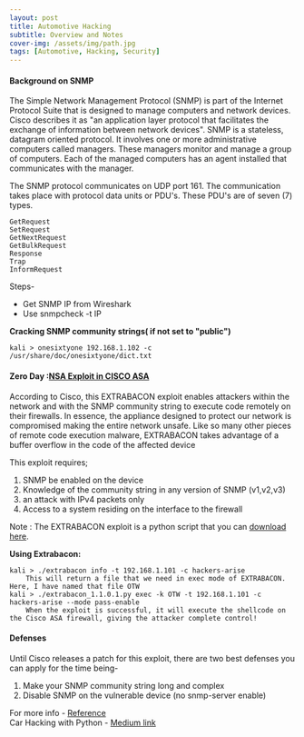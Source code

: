 ```yaml
---
layout: post
title: Automotive Hacking
subtitle: Overview and Notes
cover-img: /assets/img/path.jpg
tags: [Automotive, Hacking, Security]
---
```


#### Background on SNMP

The Simple Network Management Protocol (SNMP) is part of the Internet Protocol Suite that is designed to manage computers and network devices. Cisco describes it as "an application layer protocol that facilitates the exchange of information between network devices".
SNMP is a stateless, datagram oriented protocol. It involves one or more administrative computers called managers. These managers monitor and manage a group of computers. Each of the managed computers has an agent installed that communicates with the manager.

The SNMP protocol communicates on UDP port 161. The communication takes place with protocol data units or PDU's. These PDU's are of seven (7) types. 

```
GetRequest  
SetRequest  
GetNextRequest  
GetBulkRequest  
Response  
Trap  
InformRequest 
```

Steps-
* Get SNMP IP from Wireshark 
* Use snmpcheck -t IP

**Cracking SNMP community strings( if not set to "public")**

	kali > onesixtyone 192.168.1.102 -c /usr/share/doc/onesixtyone/dict.txt  

#### Zero Day :[NSA Exploit in CISCO ASA]( https://www.hackers-arise.com/post/2016/08/22/the-extrabacon-zero-day-exploit-on-cisco-asa-firewalls)

According to Cisco, this EXTRABACON exploit enables  attackers within the network and with the SNMP community string to execute code remotely on their firewalls. In essence, the appliance designed to protect our network is compromised making the entire network unsafe. Like so many other pieces of remote code execution malware, EXTRABACON takes advantage of a buffer overflow in the code of the affected device

This exploit requires;
1. SNMP be enabled on the device
2. Knowledge of the community string in any version of SNMP (v1,v2,v3)
3. an attack with IPv4 packets only
4. Access to a system residing on the interface to the firewall

Note : The EXTRABACON exploit is a python script that you can [download here](https://github.com/blahdidbert/extrabacon).

**Using Extrabacon:**
		
	kali > ./extrabacon info -t 192.168.1.101 -c hackers-arise
		This will return a file that we need in exec mode of EXTRABACON. Here, I have named that file OTW
	kali > ./extrabacon_1.1.0.1.py exec -k OTW -t 192.168.1.101 -c hackers-arise --mode pass-enable
		When the exploit is successful, it will execute the shellcode on the Cisco ASA firewall, giving the attacker complete control!  

#### Defenses
Until Cisco releases a patch for this exploit, there are two best defenses you can apply for the time being-
1. Make your SNMP community string long and complex
2. Disable SNMP on the vulnerable device (no snmp-server enable)


For more info - [Reference](https://www.hackers-arise.com/post/2019/03/23/network-basics-for-hackers-simple-network-management-protocol-snmp-theory-reconnaissance)   
Car Hacking with Python - [Medium link](https://medium.com/bugbountywriteup/car-hacking-with-python-part-1-data-exfiltration-gps-and-obdii-can-bus-69bc6b101fd1)

